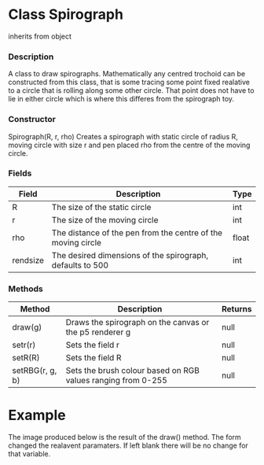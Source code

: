 # Class Spirograph

inherits from object

### Description
A class to draw spirographs. Mathematically any centred trochoid can be constructed from this class, that is some tracing some point fixed realative to a circle that is rolling along some other circle. That point does not have to lie in either circle which is where this differes from the spirograph toy.

### Constructor
Spirograph(R, r, rho)
Creates a spirograph with static circle of radius R, moving circle with size r and pen placed rho from the centre of the moving circle.

### Fields
Field | Description | Type
----- | ----------- | ----
R | The size of the static circle | int
r | The size of the moving circle | int
rho | The distance of the pen from the centre of the moving circle | float
rendsize | The desired dimensions of the spirograph, defaults to 500 | int


### Methods
Method | Description | Returns
------ | ----------- | -------
draw(g) | Draws the spirograph on the canvas or the p5 renderer g | null
setr(r) | Sets the field r | null
setR(R) | Sets the field R | null
setRBG(r, g, b) | Sets the brush colour based on RGB values ranging from 0-255 | null

# Example
The image produced below is the result of the draw() method. The form changed the realavent paramaters. If left blank there will be no change for that variable.

